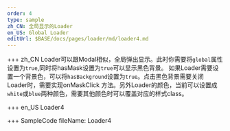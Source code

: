 ```yaml
--- 
order: 4
type: sample
zh_CN: 全局显示的Loader
en_US: Global Loader
editUrl: $BASE/docs/pages/loader/md/loader4.md
---
```


+++ zh_CN
 Loader可以跟Modal相似，全局弹出显示。此时你需要将<Code>global</Code>属性设置为<Code>true</Code>,同时将hasMask设置为<Code>true</Code>可以显示黑色背景。
如果Loader需要设置一个背景色，可以将<Code>hasBackground</Code>设置为<Code>true</Code>。点击黑色背景需要关闭Loader时，需要实现onMaskClick
方法。另外Loader的颜色，当前可以设置成<Code>white</Code>或<Code>blue</Code>两种颜色，需要其他颜色时可以覆盖对应的样式class。

+++ en_US
Loader4

+++ SampleCode
fileName: Loader4
